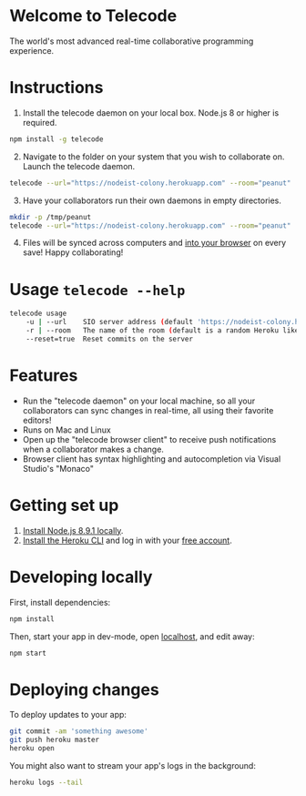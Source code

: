 # Welcome to Telecode

The world's most advanced real-time collaborative programming experience.

# Instructions

1. Install the telecode daemon on your local box. Node.js 8 or higher is required.
```bash
npm install -g telecode
```

2. Navigate to the folder on your system that you wish to collaborate on.
Launch the telecode daemon.
```bash
telecode --url="https://nodeist-colony.herokuapp.com" --room="peanut"
```

3. Have your collaborators run their own daemons in empty directories.
```bash
mkdir -p /tmp/peanut
telecode --url="https://nodeist-colony.herokuapp.com" --room="peanut"
```

4. Files will be synced across computers and [into your browser](https://nodeist-colony.herokuapp.com) on every save!
Happy collaborating!

# Usage `telecode --help`
```bash
telecode usage
    -u | --url    SIO server address (default 'https://nodeist-colony.herokuapp.com/')
    -r | --room   The name of the room (default is a random Heroku like name)
    --reset=true  Reset commits on the server
```

# Features

* Run the "telecode daemon" on your local machine, so all your collaborators can sync changes in real-time, all using their favorite editors!
* Runs on Mac and Linux
* Open up the "telecode browser client" to receive push notifications when a collaborator makes a change.
* Browser client has syntax highlighting and autocompletion via Visual Studio's "Monaco"

# Getting set up

1. [Install Node.js 8.9.1 locally](https://nodejs.org/en/download/).
2. [Install the Heroku CLI](https://devcenter.heroku.com/articles/getting-started-with-nodejs#set-up) and log in with your [free account](https://signup.heroku.com/dc).

# Developing locally

First, install dependencies:

```bash
npm install
```

Then, start your app in dev-mode, open [localhost](http://localhost:5000), and edit away:

```bash
npm start
```

# Deploying changes

To deploy updates to your app:

```bash
git commit -am 'something awesome'
git push heroku master
heroku open
```

You might also want to stream your app's logs in the background:

```bash
heroku logs --tail
```
